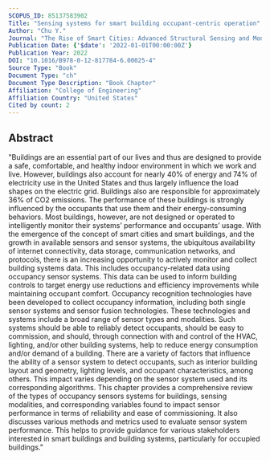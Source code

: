 ```yaml
---
SCOPUS_ID: 85137583902
Title: "Sensing systems for smart building occupant-centric operation"
Author: "Chu Y."
Journal: "The Rise of Smart Cities: Advanced Structural Sensing and Monitoring Systems"
Publication Date: {'$date': '2022-01-01T00:00:00Z'}
Publication Year: 2022
DOI: "10.1016/B978-0-12-817784-6.00025-4"
Source Type: "Book"
Document Type: "ch"
Document Type Description: "Book Chapter"
Affiliation: "College of Engineering"
Affiliation Country: "United States"
Cited by count: 2
---
```


## Abstract
"Buildings are an essential part of our lives and thus are designed to provide a safe, comfortable, and healthy indoor environment in which we work and live. However, buildings also account for nearly 40% of energy and 74% of electricity use in the United States and thus largely influence the load shapes on the electric grid. Buildings also are responsible for approximately 36% of CO2 emissions. The performance of these buildings is strongly influenced by the occupants that use them and their energy-consuming behaviors. Most buildings, however, are not designed or operated to intelligently monitor their systems’ performance and occupants’ usage. With the emergence of the concept of smart cities and smart buildings, and the growth in available sensors and sensor systems, the ubiquitous availability of internet connectivity, data storage, communication networks, and protocols, there is an increasing opportunity to actively monitor and collect building systems data. This includes occupancy-related data using occupancy sensor systems. This data can be used to inform building controls to target energy use reductions and efficiency improvements while maintaining occupant comfort. Occupancy recognition technologies have been developed to collect occupancy information, including both single sensor systems and sensor fusion technologies. These technologies and systems include a broad range of sensor types and modalities. Such systems should be able to reliably detect occupants, should be easy to commission, and should, through connection with and control of the HVAC, lighting, and/or other building systems, help to reduce energy consumption and/or demand of a building. There are a variety of factors that influence the ability of a sensor system to detect occupants, such as interior building layout and geometry, lighting levels, and occupant characteristics, among others. This impact varies depending on the sensor system used and its corresponding algorithms. This chapter provides a comprehensive review of the types of occupancy sensors systems for buildings, sensing modalities, and corresponding variables found to impact sensor performance in terms of reliability and ease of commissioning. It also discusses various methods and metrics used to evaluate sensor system performance. This helps to provide guidance for various stakeholders interested in smart buildings and building systems, particularly for occupied buildings."
